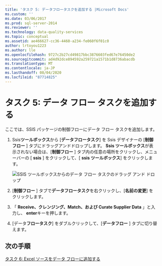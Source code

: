 ```yaml
---
title: 'タスク 5: データフロータスクを追加する |Microsoft Docs'
ms.custom: ''
ms.date: 03/06/2017
ms.prod: sql-server-2014
ms.reviewer: ''
ms.technology: data-quality-services
ms.topic: conceptual
ms.assetid: ae466627-cc36-4460-a234-fe060f6f01c0
author: lrtoyou1223
ms.author: lle
ms.openlocfilehash: 9727c2b27cd49817bbc3876603fed67e76450de2
ms.sourcegitcommit: ad4d92dce894592a259721a1571b1d8736abacdb
ms.translationtype: MT
ms.contentlocale: ja-JP
ms.lasthandoff: 08/04/2020
ms.locfileid: "87714825"
---
```

# <a name="task-5-adding-data-flow-task"></a>タスク 5: データ フロー タスクを追加する
  ここでは、SSIS パッケージの制御フローにデータ フロー タスクを追加します。  
  
1.  Ssis**ツールボックス**から [**データフロータスク**] を Ssis デザイナーの [**制御フロー** ] タブにドラッグアンドドロップします。 **Ssis ツールボックス**が表示されない場合は、[**制御フロー** ] タブ内の任意の場所をクリックし、メニューバーの [ **ssis** ] をクリックして、[ **ssis ツールボックス**] をクリックします。  
  
     ![SSIS ツールボックスからのデータ フロー タスクのドラッグ アンド ドロップ](../../2014/tutorials/media/et-addingdataflowtask.jpg "SSIS ツールボックスからのデータ フロー タスクのドラッグ アンド ドロップ")  
  
2.  [**制御フロー** ] タブで**データフロータスク**を右クリックし、[**名前の変更**] をクリックします。  
  
3.  「 **Receive、クレンジング、Match、および Curate Supplier Data** 」と入力し、 **enter**キーを押します。  
  
4.  [データ**フロータスク**] をダブルクリックして、[**データフロー** ] タブに切り替えます。  
  
## <a name="next-step"></a>次の手順  
 [タスク 6: Excel ソースをデータ フローに追加する](task-6-adding-excel-source-to-the-data-flow.md)  
  
  
